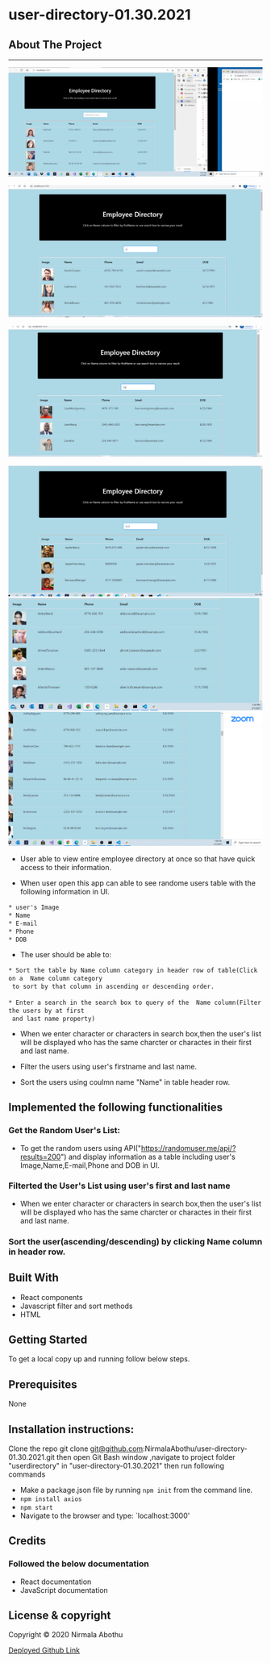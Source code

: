 # user-directory-01.30.2021

## About The Project

---

![alt text](/public/Images/image1.PNG)

![alt text](/public/Images/image2.PNG)

![alt text](/public/Images/image3.PNG)

![alt text](/public/Images/image4.PNG)
![alt text](/public/Images/image5.PNG)
![alt text](/public/Images/image6.PNG)

-    User able to view entire employee directory at once so that have quick access to their information.

-    When user open this app can able to see randome users table with the following information in UI.


    * user's Image
    * Name
    * E-mail
    * Phone
    * DOB

-    The user should be able to:


    * Sort the table by Name column category in header row of table(Click on a  Name column category
     to sort by that column in ascending or descending order.

    * Enter a search in the search box to query of the  Name column(Filter the users by at first
     and last name property)

-    When we enter character or characters in search box,then the user's list will be displayed who has
     the same charcter or charactes in their first and last name.

-    Filter the users using user's firstname and last name.

-    Sort the users using coulmn name "Name" in table header row.

## Implemented the following functionalities

### Get the Random User's List:

-    To get the random users using API("https://randomuser.me/api/?results=200") and display information as a table
     including user's Image,Name,E-mail,Phone and DOB in UI.

### Filterted the User's List using user's first and last name

-    When we enter character or characters in search box,then the user's list will be displayed who has
     the same charcter or charactes in their first and last name.

### Sort the user(ascending/descending) by clicking Name column in header row.

## Built With

-    React components
-    Javascript filter and sort methods
-    HTML

## Getting Started

To get a local copy up and running follow below steps.

## Prerequisites

None

## Installation instructions:

Clone the repo git clone git@github.com:NirmalaAbothu/user-directory-01.30.2021.git then open Git Bash window ,navigate to project folder "userdirectory" in "user-directory-01.30.2021" then run
following commands

-    Make a package.json file by running `npm init` from the command line.
-    `npm install axios`
-    `npm start`
-    Navigate to the browser and type: `localhost:3000'

## Credits

### Followed the below documentation

-    React documentation
-    JavaScript documentation

## License & copyright

Copyright © 2020 Nirmala Abothu

[Deployed Github Link](https://nirmalaabothu.github.io/user-directory-01.30.2021/)
